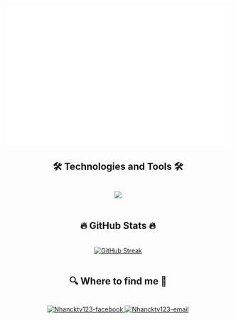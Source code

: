 <!-- Nhancktv123 -->
<a href="#" target="_blank">
  <img src="svg/Nhancktv123.svg" width="1200" alt="Nhancktv123-official" />
</a>

<h2 align="center">🛠 Technologies and Tools 🛠</h2>
<br>
<div align="center">
    <img src="https://skillicons.dev/icons?i=html,css,javascript,python,java,spring,eclipse,mysql,postgres,vscode,git,github" /><br>
</div>
<br>
<h2 align="center">🔥 GitHub Stats 🔥</h2>
<br>
<div align=center>
  <a href="https://git.io/streak-stats"><img src="https://github-readme-streak-stats.herokuapp.com?user=Nhancktv123&theme=gruvbox&border_radius=8" alt="GitHub Streak" />
  </a>
</div>
<br>
<h2 align="center">🔍 Where to find me 🔎</h2>
<br>
<div align="center">
  </a>
  <a href="https://facebook.com/letrongnhancktv" target="blank">
    <img src="https://img.icons8.com/fluency/90/facebook.png" alt="Nhancktv123-facebook" />
  </a>
  <a href="mailto:letrongnhanck147@gmail.com" target="top">
    <img src="https://img.icons8.com/color/90/gmail-new.png" alt="Nhancktv123-email" />
  </a>
</div>
<br>
